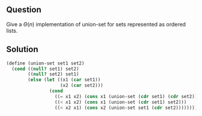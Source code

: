 Question
---
Give a $\Theta({n})$ implementation of union-set for sets represented as ordered lists.

Solution
---
```scheme
(define (union-set set1 set2)
  (cond ((null? set1) set2)
        ((null? set2) set1)
        (else (let ((x1 (car set1))
                    (x2 (car set2)))
                (cond
                  ((= x1 x2) (cons x1 (union-set (cdr set1) (cdr set2))))
                  ((< x1 x2) (cons x1 (union-set (cdr set1) set2)))
                  ((< x2 x1) (cons x2 (union-set set1 (cdr set2)))))))))
```